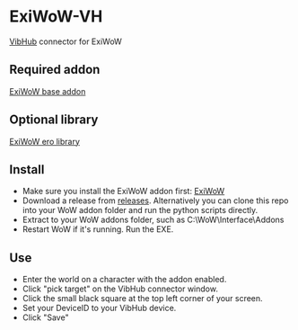 # ExiWoW-VH
[VibHub](https://github.com/JasXSL/VibHub-Client) connector for ExiWoW

## Required addon
[ExiWoW base addon](https://github.com/JasXSL/ExiWoW)

## Optional library
[ExiWoW ero library](https://github.com/JasXSL/ExiWoW-Ero)

## Install

* Make sure you install the ExiWoW addon first: [ExiWoW](https://github.com/JasXSL/ExiWoW)
* Download a release from [releases](https://github.com/JasXSL/ExiWoW-VH/releases). Alternatively you can clone this repo into your WoW addon folder and run the python scripts directly.
* Extract to your WoW addons folder, such as C:\WoW\Interface\Addons
* Restart WoW if it's running. Run the EXE.

## Use

* Enter the world on a character with the addon enabled.
* Click "pick target" on the VibHub connector window.
* Click the small black square at the top left corner of your screen.
* Set your DeviceID to your VibHub device.
* Click "Save"


